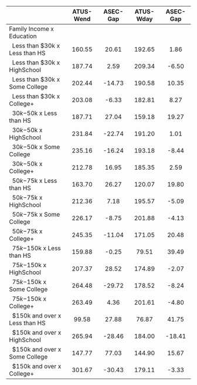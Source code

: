 
|                      |    ATUS-Wend |     ASEC-Gap |    ATUS-Wday |     ASEC-Gap |
| -------------------- | :----------: | :----------: | :----------: | :----------: |
| Family Income x Education |              |              |              |              |
| &nbsp;&nbsp;Less than $30k x Less than HS |       160.55 |        20.61 |       192.65 |         1.86 |
| &nbsp;&nbsp;Less than $30k x HighSchool |       187.74 |         2.59 |       209.34 |        -6.50 |
| &nbsp;&nbsp;Less than $30k x Some College |       202.44 |       -14.73 |       190.58 |        10.35 |
| &nbsp;&nbsp;Less than $30k x College+ |       203.08 |        -6.33 |       182.81 |         8.27 |
| &nbsp;&nbsp;$30k-$50k x Less than HS |       187.71 |        27.04 |       159.18 |        19.27 |
| &nbsp;&nbsp;$30k-$50k x HighSchool |       231.84 |       -22.74 |       191.20 |         1.01 |
| &nbsp;&nbsp;$30k-$50k x Some College |       235.16 |       -16.24 |       193.18 |        -8.44 |
| &nbsp;&nbsp;$30k-$50k x College+ |       212.78 |        16.95 |       185.35 |         2.59 |
| &nbsp;&nbsp;$50k-$75k x Less than HS |       163.70 |        26.27 |       120.07 |        19.80 |
| &nbsp;&nbsp;$50k-$75k x HighSchool |       212.36 |         7.18 |       195.57 |        -5.09 |
| &nbsp;&nbsp;$50k-$75k x Some College |       226.17 |        -8.75 |       201.88 |        -4.13 |
| &nbsp;&nbsp;$50k-$75k x College+ |       245.35 |       -11.04 |       171.05 |        20.48 |
| &nbsp;&nbsp;$75k-$150k x Less than HS |       159.88 |        -0.25 |        79.51 |        39.49 |
| &nbsp;&nbsp;$75k-$150k x HighSchool |       207.37 |        28.52 |       174.89 |        -2.07 |
| &nbsp;&nbsp;$75k-$150k x Some College |       264.48 |       -29.72 |       178.52 |        -8.24 |
| &nbsp;&nbsp;$75k-$150k x College+ |       263.49 |         4.36 |       201.61 |        -4.80 |
| &nbsp;&nbsp;$150k and over x Less than HS |        99.58 |        27.88 |        76.87 |        41.75 |
| &nbsp;&nbsp;$150k and over x HighSchool |       265.94 |       -28.46 |       184.00 |       -18.41 |
| &nbsp;&nbsp;$150k and over x Some College |       147.77 |        77.03 |       144.90 |        15.67 |
| &nbsp;&nbsp;$150k and over x College+ |       301.67 |       -30.43 |       179.11 |        -3.33 |

